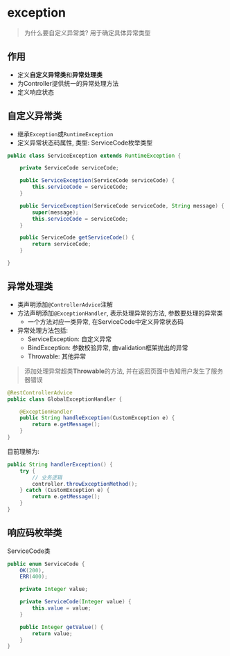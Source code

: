 # exception

> 为什么要自定义异常类?
> 用于确定具体异常类型

## 作用

- 定义**自定义异常类**和**异常处理类**
- 为Controller提供统一的异常处理方法
- 定义响应状态

## 自定义异常类

- 继承`Exception`或`RuntimeException`
- 定义异常状态码属性, 类型: ServiceCode枚举类型

```java
public class ServiceException extends RuntimeException {

    private ServiceCode serviceCode;

    public ServiceException(ServiceCode serviceCode) {
        this.serviceCode = serviceCode;
    }

    public ServiceException(ServiceCode serviceCode, String message) {
        super(message);
        this.serviceCode = serviceCode;
    }

    public ServiceCode getServiceCode() {
        return serviceCode;
    }

}
```

## 异常处理类

- 类声明添加`@ControllerAdvice`注解
- 方法声明添加`@ExceptionHandler`, 表示处理异常的方法, 参数要处理的异常类
  - 一个方法对应一类异常, 在ServiceCode中定义异常状态码
- 异常处理方法包括: 
  - ServiceException: 自定义异常
  - BindException: 参数校验异常, 由validation框架抛出的异常
  - Throwable: 其他异常

> 添加处理异常超类**Throwable**的方法, 并在返回页面中告知用户发生了服务器错误


```java
@RestControllerAdvice
public class GlobalExceptionHandler {

    @ExceptionHandler
    public String handleException(CustomException e) {
        return e.getMessage();
    }
}
```

目前理解为: 

```java
public String handlerException() {
    try {
        // 业务逻辑
        controller.throwExceptionMethod();
    } catch (CustomException e) {
        return e.getMessage();
    }
}
```



## 响应码枚举类

ServiceCode类

```java
public enum ServiceCode {
    OK(200),
    ERR(400);

    private Integer value;

    private ServiceCode(Integer value) {
        this.value = value;
    }

    public Integer getValue() {
        return value;
    }
}
```